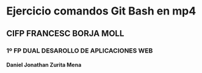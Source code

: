 # Ejercicio comandos Git Bash en mp4
## CIFP FRANCESC BORJA MOLL
### 1º FP DUAL DESAROLLO DE APLICACIONES WEB
#### Daniel Jonathan Zurita Mena
